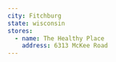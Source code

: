 ```yaml
---
city: Fitchburg
state: wisconsin
stores:
  - name: The Healthy Place
    address: 6313 McKee Road
---
```

